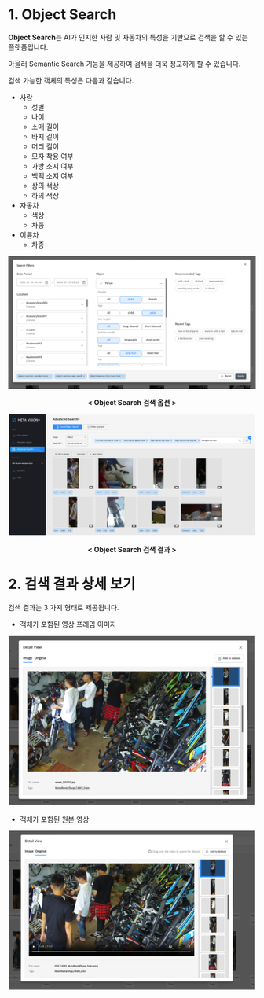 # 1. Object Search

<b>Object Search</b>는 AI가 인지한 사람 및 자동차의 특성을 기반으로 검색을 할 수 있는 플랫폼입니다.

아울러 Semantic Search 기능을 제공하여 검색을 더욱 정교하게 할 수 있습니다.

검색 가능한 객체의 특성은 다음과 같습니다.

- 사람
    - 성별
    - 나이
    - 소매 길이
    - 바지 길이
    - 머리 길이
    - 모자 착용 여부
    - 가방 소지 여부
    - 백팩 소지 여부
    - 상의 색상
    - 하의 색상
- 자동차
    - 색상
    - 차종
- 이륜차
    - 차종


![MetaVision2 Dashboard](./images/metavision2_advanced_object_search1.png)
<center><b>< Object Search 검색 옵션 ></b></center>

![MetaVision2 Dashboard](./images/metavision2_advanced_object_search2.png)
<center><b>< Object Search 검색 결과 ></b></center>

# 2. 검색 결과 상세 보기

검색 결과는 3 가지 형태로 제공됩니다.


- 객체가 포함된 영상 프레임 이미지

![MetaVision2 Dashboard](./images/metavision2_advanced_object_search3.png)


- 객체가 포함된 원본 영상

![MetaVision2 Dashboard](./images/metavision2_advanced_object_search4.png)
